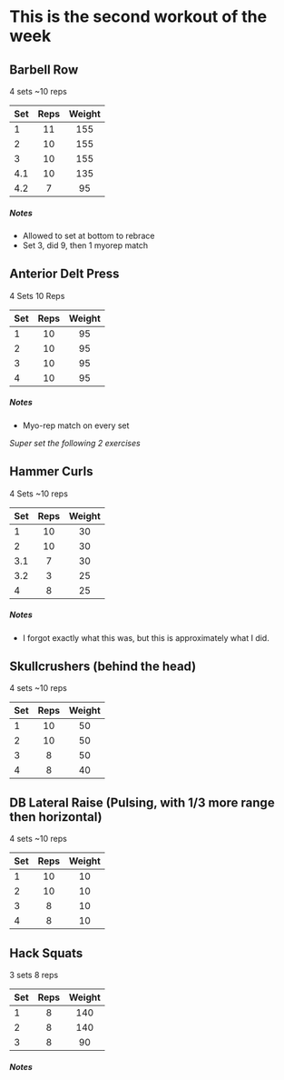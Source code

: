 # This is the second workout of the week

## Barbell Row
4 sets
~10 reps

| Set | Reps  | Weight |
| :-  | :---: | :----: |
| 1   |  11   | 155    |
| 2   |  10   | 155    |
| 3   |  10   | 155    |
| 4.1 |  10   | 135    |
| 4.2 |  7    | 95     |

##### Notes
- Allowed to set at bottom to rebrace
- Set 3, did 9, then 1 myorep match


## Anterior Delt Press
4 Sets
10 Reps

| Set | Reps  | Weight |
| :-  | :---: | :----: |
| 1   |  10   | 95     |
| 2   |  10   | 95     |
| 3   |  10   | 95     |
| 4   |  10   | 95     |

##### Notes
- Myo-rep match on every set

*Super set the following 2 exercises*
## Hammer Curls
4 Sets
~10 reps

| Set | Reps  | Weight |
| :-  | :---: | :----: |
| 1   |  10   | 30     |
| 2   |  10   | 30     |
| 3.1 |  7    | 30     |
| 3.2 |  3    | 25     |
| 4   |  8    | 25     |

##### Notes
- I forgot exactly what this was, but this is approximately what I did.

## Skullcrushers (behind the head)
4 sets
~10 reps

| Set | Reps  | Weight |
| :-  | :---: | :----: |
| 1   |  10   | 50     |
| 2   |  10   | 50     |
| 3   |  8    | 50     |
| 4   |  8    | 40     |

## DB Lateral Raise (Pulsing, with 1/3 more range then horizontal)
4 sets
~10 reps

| Set | Reps  | Weight |
| :-  | :---: | :----: |
| 1   |  10   | 10     |
| 2   |  10   | 10     |
| 3   |  8    | 10     |
| 4   |  8    | 10     |

## Hack Squats
3 sets
8 reps

| Set | Reps  | Weight |
| :-  | :---: | :----: |
| 1   |  8    | 140    |
| 2   |  8    | 140    |
| 3   |  8    | 90     |

##### Notes

